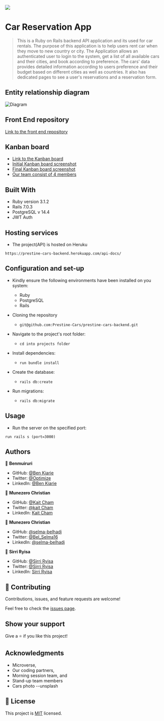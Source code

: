 ![](https://img.shields.io/badge/Microverse-blueviolet)

# Car Reservation App

> This is a Ruby on Rails backend API application and its used for car rentals. The purpose of this application is to help users rent car when they move to new country or city. The Application allows an authenticated user to login to the system, get a list of all available cars and their cities, and book according to preference. The cars' data provides detailed information according to users preference and their budget based on different cities as well as countries. It also has dedicated pages to see a user's reservations and a reservation form.

## Entity relationship diagram

![Diagram]()

## Front End repository

[Link to the front end repository](https://github.com/Prestine-Cars/prestine-cars-frontend)

## Kanban board

- [Link to the Kanban board](https://github.com/orgs/Prestine-Cars/projects/1/views/1)
- [Initial Kanban board screenshot]()
- [Final Kanban board screenshot]()
- [Our team consist of 4 members](#authors)


## Built With

- Ruby version 3.1.2
- Rails 7.0.3
- PostgreSQL v 14.4
- JWT Auth

## Hosting services

- The project(API) is hosted on Heruku
```
https://prestine-cars-backend.herokuapp.com/api-docs/
```

## Configuration and set-up

- Kindly ensure the following environments have been installed on you system:
  + Ruby
  + PostgreSQL
  + Rails

- Cloning the repository
  - ```
    git@github.com:Prestine-Cars/prestine-cars-backend.git
    ```

- Navigate to the project's root folder:
  - ```
    cd into projects folder
    ```

- Install dependencies:
  - ```
    run bundle install
    ```

- Create the database:
  - ```
    rails db:create
    ```

- Run migrations:
  - ```
    rails db:migrate
    ```

## Usage

- Run the server on the specified port:

```
run rails s (port=3000)
```

## Authors

👤 **Benmuiruri**

- GitHub: [@Ben Kiarie](https://github.com/Benmuiruri)
- Twitter: [@Optimize](https://twitter.com/_optimize)
- LinkedIn: [@Ben Kiarie](https://www.linkedin.com/in/benjamin-kiarie-180b66149/)


👤 **Munezero Christian**

- GitHub: [@Kait Cham](https://github.com/kaitcham)
- Twitter: [@kait Cham](https://twitter.com/kaitcham)
- LinkedIn: [Kait Cham](https://www.linkedin.com/in/kaitcham/)


👤 **Munezero Christian**

- GitHub: [@selma-belhadj](https://github.com/selma-belhadj)
- Twitter: [@Bel_Selma16](https://twitter.com/Bel_Selma16)
- LinkedIn: [@selma-belhadj](https://www.linkedin.com/in/selma-belhadj/)

👤 **Sirri Ryisa**

- GitHub: [@Sirri Ryisa](https://github.com/SirriRyisa)
- Twitter: [@Sirri Ryisa](https://twitter.com/n_ryisa)
- LinkedIn: [Sirri Ryisa](https://www.linkedin.com/in/sirri-ngwa-ryisa/)



## 🤝 Contributing

Contributions, issues, and feature requests are welcome!

Feel free to check the [issues page](../../issues/).

## Show your support

Give a ⭐️ if you like this project!

## Acknowledgments

- Microverse,
- Our coding partners,
- Morning session team, and
- Stand-up team members
- Cars photo --unsplash

## 📝 License

This project is [MIT](./LICENSE) licensed.
